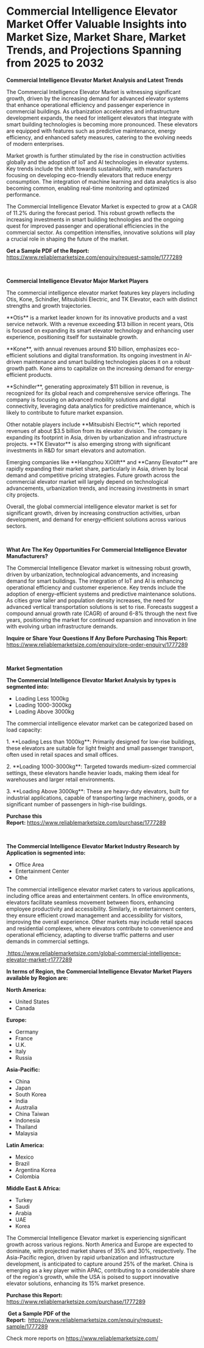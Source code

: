 <p><h1>Commercial Intelligence Elevator Market Offer Valuable Insights into Market Size, Market Share, Market Trends, and Projections Spanning from 2025 to 2032</h1></p><p><strong>Commercial Intelligence Elevator Market Analysis and Latest Trends</strong></p>
<p><p>The Commercial Intelligence Elevator Market is witnessing significant growth, driven by the increasing demand for advanced elevator systems that enhance operational efficiency and passenger experience in commercial buildings. As urbanization accelerates and infrastructure development expands, the need for intelligent elevators that integrate with smart building technologies is becoming more pronounced. These elevators are equipped with features such as predictive maintenance, energy efficiency, and enhanced safety measures, catering to the evolving needs of modern enterprises.</p><p>Market growth is further stimulated by the rise in construction activities globally and the adoption of IoT and AI technologies in elevator systems. Key trends include the shift towards sustainability, with manufacturers focusing on developing eco-friendly elevators that reduce energy consumption. The integration of machine learning and data analytics is also becoming common, enabling real-time monitoring and optimized performance.</p><p>The Commercial Intelligence Elevator Market is expected to grow at a CAGR of 11.2% during the forecast period. This robust growth reflects the increasing investments in smart building technologies and the ongoing quest for improved passenger and operational efficiencies in the commercial sector. As competition intensifies, innovative solutions will play a crucial role in shaping the future of the market.</p></p>
<p><strong>Get a Sample PDF of the Report:&nbsp;</strong> <a href="https://www.reliablemarketsize.com/enquiry/request-sample/1777289?utm_campaign=2526&utm_medium=2&utm_source=Github&utm_content=ia&utm_term=11042025&utm_id=commercial-intelligence-elevator">https://www.reliablemarketsize.com/enquiry/request-sample/1777289</a></p>
<p>&nbsp;</p>
<p><strong>Commercial Intelligence Elevator Major Market Players</strong></p>
<p><p>The commercial intelligence elevator market features key players including Otis, Kone, Schindler, Mitsubishi Electric, and TK Elevator, each with distinct strengths and growth trajectories.</p><p>**Otis** is a market leader known for its innovative products and a vast service network. With a revenue exceeding $13 billion in recent years, Otis is focused on expanding its smart elevator technology and enhancing user experience, positioning itself for sustainable growth.</p><p>**Kone**, with annual revenues around $10 billion, emphasizes eco-efficient solutions and digital transformation. Its ongoing investment in AI-driven maintenance and smart building technologies places it on a robust growth path. Kone aims to capitalize on the increasing demand for energy-efficient products.</p><p>**Schindler**, generating approximately $11 billion in revenue, is recognized for its global reach and comprehensive service offerings. The company is focusing on advanced mobility solutions and digital connectivity, leveraging data analytics for predictive maintenance, which is likely to contribute to future market expansion.</p><p>Other notable players include **Mitsubishi Electric**, which reported revenues of about $3.5 billion from its elevator division. The company is expanding its footprint in Asia, driven by urbanization and infrastructure projects. **TK Elevator** is also emerging strong with significant investments in R&D for smart elevators and automation.</p><p>Emerging companies like **Hangzhou XiOlift** and **Canny Elevator** are rapidly expanding their market share, particularly in Asia, driven by local demand and competitive pricing strategies. Future growth across the commercial elevator market will largely depend on technological advancements, urbanization trends, and increasing investments in smart city projects.</p><p>Overall, the global commercial intelligence elevator market is set for significant growth, driven by increasing construction activities, urban development, and demand for energy-efficient solutions across various sectors.</p></p>
<p>&nbsp;</p>
<p><strong>What Are The Key Opportunities For Commercial Intelligence Elevator Manufacturers?</strong></p>
<p><p>The Commercial Intelligence Elevator market is witnessing robust growth, driven by urbanization, technological advancements, and increasing demand for smart buildings. The integration of IoT and AI is enhancing operational efficiency and customer experience. Key trends include the adoption of energy-efficient systems and predictive maintenance solutions. As cities grow taller and population density increases, the need for advanced vertical transportation solutions is set to rise. Forecasts suggest a compound annual growth rate (CAGR) of around 6-8% through the next five years, positioning the market for continued expansion and innovation in line with evolving urban infrastructure demands.</p></p>
<p><strong>Inquire or Share Your Questions If Any Before Purchasing This Report:</strong> <a href="https://www.reliablemarketsize.com/enquiry/pre-order-enquiry/1777289?utm_campaign=2526&utm_medium=2&utm_source=Github&utm_content=ia&utm_term=11042025&utm_id=commercial-intelligence-elevator">https://www.reliablemarketsize.com/enquiry/pre-order-enquiry/1777289</a></p>
<p>&nbsp;</p>
<p><strong>Market Segmentation</strong></p>
<p><strong>The Commercial Intelligence Elevator Market Analysis by types is segmented into:</strong></p>
<p><ul><li>Loading Less 1000kg</li><li>Loading 1000-3000kg</li><li>Loading Above 3000kg</li></ul></p>
<p><p>The commercial intelligence elevator market can be categorized based on load capacity: </p><p>1. **Loading Less than 1000kg**: Primarily designed for low-rise buildings, these elevators are suitable for light freight and small passenger transport, often used in retail spaces and small offices.</p><p>2. **Loading 1000-3000kg**: Targeted towards medium-sized commercial settings, these elevators handle heavier loads, making them ideal for warehouses and larger retail environments.</p><p>3. **Loading Above 3000kg**: These are heavy-duty elevators, built for industrial applications, capable of transporting large machinery, goods, or a significant number of passengers in high-rise buildings. </p></p>
<p><strong>Purchase this Report:&nbsp;</strong><a href="https://www.reliablemarketsize.com/purchase/1777289?utm_campaign=2526&utm_medium=2&utm_source=Github&utm_content=ia&utm_term=11042025&utm_id=commercial-intelligence-elevator">https://www.reliablemarketsize.com/purchase/1777289</a></p>
<p>&nbsp;</p>
<p><strong>The Commercial Intelligence Elevator Market Industry Research by Application is segmented into:</strong></p>
<p><ul><li>Office Area</li><li>Entertainment Center</li><li>Othe</li></ul></p>
<p><p>The commercial intelligence elevator market caters to various applications, including office areas and entertainment centers. In office environments, elevators facilitate seamless movement between floors, enhancing employee productivity and accessibility. Similarly, in entertainment centers, they ensure efficient crowd management and accessibility for visitors, improving the overall experience. Other markets may include retail spaces and residential complexes, where elevators contribute to convenience and operational efficiency, adapting to diverse traffic patterns and user demands in commercial settings.</p></p>
<p><a href="https://www.reliablemarketsize.com/global-commercial-intelligence-elevator-market-r1777289?utm_campaign=2526&utm_medium=2&utm_source=Github&utm_content=ia&utm_term=11042025&utm_id=commercial-intelligence-elevator">&nbsp;https://www.reliablemarketsize.com/global-commercial-intelligence-elevator-market-r1777289</a></p>
<p><strong>In terms of Region, the Commercial Intelligence Elevator Market Players available by Region are:</strong></p>
<p>
    <p> <strong> North America: </strong>
        <ul>
            <li>United States</li>
            <li>Canada</li>
        </ul>
        </p> 
    <p> <strong> Europe: </strong>
        <ul>
            <li>Germany</li>
            <li>France</li>
            <li>U.K.</li>
            <li>Italy</li>
            <li>Russia</li>
        </ul>
        </p> 
    <p> <strong> Asia-Pacific: </strong>
        <ul>
            <li>China</li>
            <li>Japan</li>
            <li>South Korea</li>
            <li>India</li>
            <li>Australia</li>
            <li>China Taiwan</li>
            <li>Indonesia</li>
            <li>Thailand</li>
            <li>Malaysia</li>
        </ul>
        </p> 
    <p> <strong> Latin America: </strong>
        <ul>
            <li>Mexico</li>
            <li>Brazil</li>
            <li>Argentina Korea</li>
            <li>Colombia</li>
        </ul>
        </p> 
    <p> <strong> Middle East & Africa: </strong>
        <ul>
            <li>Turkey</li>
            <li>Saudi</li>
            <li>Arabia</li>
            <li>UAE</li>
            <li>Korea</li>
        </ul>
    </p>
    </p>
<p><p>The Commercial Intelligence Elevator market is experiencing significant growth across various regions. North America and Europe are expected to dominate, with projected market shares of 35% and 30%, respectively. The Asia-Pacific region, driven by rapid urbanization and infrastructure development, is anticipated to capture around 25% of the market. China is emerging as a key player within APAC, contributing to a considerable share of the region's growth, while the USA is poised to support innovative elevator solutions, enhancing its 15% market presence.</p></p>
<p><strong>Purchase this Report: </strong><a href="https://www.reliablemarketsize.com/purchase/1777289?utm_campaign=2526&utm_medium=2&utm_source=Github&utm_content=ia&utm_term=11042025&utm_id=commercial-intelligence-elevator">https://www.reliablemarketsize.com/purchase/1777289</a></p>
<p>&nbsp;<strong>Get a Sample PDF of the Report:&nbsp;&nbsp;</strong><a href="https://www.reliablemarketsize.com/enquiry/request-sample/1777289?utm_campaign=2526&utm_medium=2&utm_source=Github&utm_content=ia&utm_term=11042025&utm_id=commercial-intelligence-elevator">https://www.reliablemarketsize.com/enquiry/request-sample/1777289</a></p>
<p><strong></strong></p>
<p>Check more reports on <a href="https://www.reliablemarketsize.com/?utm_campaign=2526&utm_medium=2&utm_source=Github&utm_content=ia&utm_term=11042025&utm_id=commercial-intelligence-elevator">https://www.reliablemarketsize.com/</a></p>